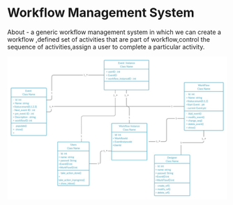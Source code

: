 # Workflow Management System

About - a generic workflow management system in which we can create a workflow ,defined set of activities that are part of workflow,control the sequence of activities,assign a user to complete a particular activity.


![UML Diagram For Workflow Management System](https://github.com/shivam228/DM-project-with-front-end/blob/master/worflow%20UML.jpeg)
